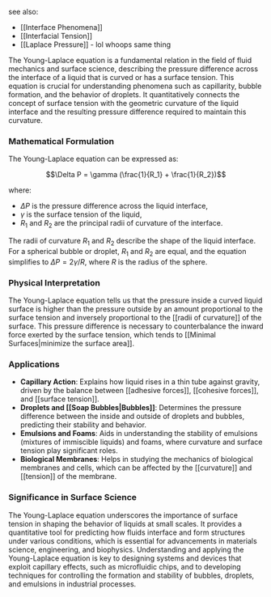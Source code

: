 see also:
- [[Interface Phenomena]]
- [[Interfacial Tension]]
- [[Laplace Pressure]] - lol whoops same thing

The Young-Laplace equation is a fundamental relation in the field of fluid mechanics and surface science, describing the pressure difference across the interface of a liquid that is curved or has a surface tension. This equation is crucial for understanding phenomena such as capillarity, bubble formation, and the behavior of droplets. It quantitatively connects the concept of surface tension with the geometric curvature of the liquid interface and the resulting pressure difference required to maintain this curvature.

### Mathematical Formulation

The Young-Laplace equation can be expressed as:

$$\Delta P = \gamma (\frac{1}{R_1} + \frac{1}{R_2})$$

where:
- $\Delta P$ is the pressure difference across the liquid interface,
- $\gamma$ is the surface tension of the liquid,
- $R_1$ and $R_2$ are the principal radii of curvature of the interface.

The radii of curvature $R_1$ and $R_2$ describe the shape of the liquid interface. For a spherical bubble or droplet, $R_1$ and $R_2$ are equal, and the equation simplifies to $\Delta P = 2\gamma / R$, where $R$ is the radius of the sphere.

### Physical Interpretation

The Young-Laplace equation tells us that the pressure inside a curved liquid surface is higher than the pressure outside by an amount proportional to the surface tension and inversely proportional to the [[radii of curvature]] of the surface. This pressure difference is necessary to counterbalance the inward force exerted by the surface tension, which tends to [[Minimal Surfaces|minimize the surface area]].

### Applications

- **Capillary Action**: Explains how liquid rises in a thin tube against gravity, driven by the balance between [[adhesive forces]], [[cohesive forces]], and [[surface tension]].
- **Droplets and [[Soap Bubbles|Bubbles]]**: Determines the pressure difference between the inside and outside of droplets and bubbles, predicting their stability and behavior.
- **Emulsions and Foams**: Aids in understanding the stability of emulsions (mixtures of immiscible liquids) and foams, where curvature and surface tension play significant roles.
- **Biological Membranes**: Helps in studying the mechanics of biological membranes and cells, which can be affected by the [[curvature]] and [[tension]] of the membrane.

### Significance in Surface Science

The Young-Laplace equation underscores the importance of surface tension in shaping the behavior of liquids at small scales. It provides a quantitative tool for predicting how fluids interface and form structures under various conditions, which is essential for advancements in materials science, engineering, and biophysics. Understanding and applying the Young-Laplace equation is key to designing systems and devices that exploit capillary effects, such as microfluidic chips, and to developing techniques for controlling the formation and stability of bubbles, droplets, and emulsions in industrial processes.